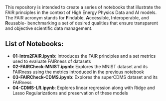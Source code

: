 This repository is intended to create a series of notebooks that illustrate the FAIR principles in the context of High Energy Physics Data and AI models. The FAIR acronym stands for **F**indable, **A**ccessible, **I**nteroperable, and **R**eusable- benchmarking a set of desired qualities that ensure transparent and objective scientific data management.

## List of Notebooks:

- **01-Intro2FAIR.ipynb**: Introduces the FAIR principles and a set metrics used to evaluate FAIRness of datasets
- **02-FAIRCheck-MNIST.ipynb**: Explores the MNIST dataset and its FAIRness using the metrics introduced in the previous notebook
- **03-FAIRCheck-CDMS.ipynb**: Explores the superCDMS dataset and its FAIRness
- **04-CDMS-LR.ipynb**: Explores linear regression along with Ridge and Lasso Regularizations and preservation of these models